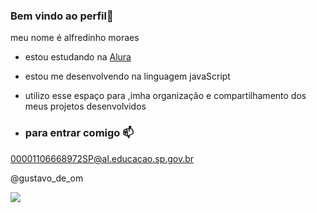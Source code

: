 ### Bem vindo ao perfil🖤


meu nome é alfredinho moraes

- estou estudando na [Alura](https://www.alura.com.br)
- estou me desenvolvendo na linguagem javaScript
- utilizo esse espaço para ,imha organização e compartilhamento dos meus projetos desenvolvidos

- ### para entrar comigo 📫

00001106668972SP@al.educacao.sp.gov.br

@gustavo_de_om

![](https://media1.tenor.com/m/Qhv3OYjDVHYAAAAC/spiderman-superhero.gif  )
